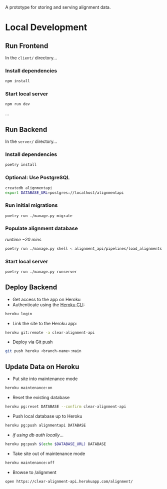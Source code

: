 A prototype for storing and serving alignment data.

# Local Development

## Run Frontend
In the `client/` directory...

### Install dependencies
```bash
npm install
```

### Start local server
```bash
npm run dev
```
...

## Run Backend
In the `server/` directory...

### Install dependencies
```bash
poetry install
```

### Optional: Use PostgreSQL
```bash
createdb alignmentapi
export DATABASE_URL=postgres://localhost/alignmentapi
```

### Run initial migrations

```bash
poetry run ./manage.py migrate
```

### Populate alignment database
_runtime ~20 mins_

```bash
poetry run ./manage.py shell < alignment_api/pipelines/load_alignments.py
```

### Start local server

```bash
poetry run ./manage.py runserver
```

## Deploy Backend

- Get access to the app on Heroku
- Authenticate using the [Heroku CLI](postgres://localhost/alignmentapi):
```bash
heroku login
```
- Link the site to the Heroku app:
```bash
heroku git:remote -a clear-alignment-api
```
- Deploy via Git push
```bash
git push heroku <branch-name>:main
```

## Update Data on Heroku
- Put site into maintenance mode
```bash
heroku maintenance:on
```
- Reset the existing database
```bash
heroku pg:reset DATABASE --confirm clear-alignment-api
```
- Push local database up to Heroku
```bash
heroku pg:push alignmentapi DATABASE
```
- _if using db auth locally_...
```bash
heroku pg:push $(echo $DATABASE_URL) DATABASE
```
- Take site out of maintenance mode
```bash
heroku maintenance:off
```
- Browse to /alignment
```
open https://clear-alignment-api.herokuapp.com/alignment/
```
